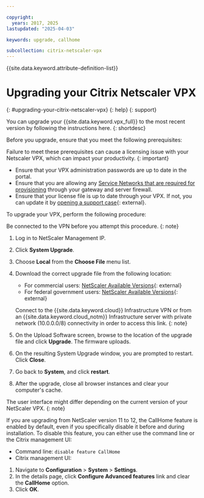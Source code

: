 ```yaml
---

copyright:
  years: 2017, 2025
lastupdated: "2025-04-03"

keywords: upgrade, callhome

subcollection: citrix-netscaler-vpx
---
```


{{site.data.keyword.attribute-definition-list}}

# Upgrading your Citrix Netscaler VPX
{: #upgrading-your-citrix-netscaler-vpx}
{: help}
{: support}

You can upgrade your {{site.data.keyword.vpx_full}} to the most recent version by following the instructions here.
{: shortdesc}

Before you upgrade, ensure that you meet the following prerequisites:

Failure to meet these prerequisites can cause a licensing issue with your Netscaler VPX, which can impact your productivity.
{: important}

* Ensure that your VPX administration passwords are up to date in the portal.
* Ensure that you are allowing any [Service Networks that are required for provisioning](docs/infrastructure-hub?topic=infrastructure-hub-ibm-cloud-ip-ranges#service-network) through your gateway and server firewall.
* Ensure that your license file is up to date through your VPX. If not, you can update it by [opening a support case](https://cloud.ibm.com/unifiedsupport/cases/form){: external}.

To upgrade your VPX, perform the following procedure:

Be connected to the VPN before you attempt this procedure.
{: note}

1. Log in to NetScaler Management IP.
1. Click **System Upgrade**.
1. Choose **Local** from the **Choose File** menu list.
1. Download the correct upgrade file from the following location:
   * For commercial users: [NetScaler Available Versions](http://downloads.service.softlayer.com/citrix/netscaler/){: external}
   * For federal government users: [NetScaler Available Versions](http://downloads.service.usgov.softlayer.com/citrix/netscaler/){: external}

   Connect to the {{site.data.keyword.cloud}} Infrastructure VPN or from an {{site.data.keyword.cloud_notm}} Infrastructure server with private network (10.0.0.0/8) connectivity in order to access this link.
   {: note}

1. On the Upload Software screen, browse to the location of the upgrade file and click **Upgrade**. The firmware uploads.
1. On the resulting System Upgrade window, you are prompted to restart. Click **Close**.
1. Go back to **System**, and click **restart**.
1. After the upgrade, close all browser instances and clear your computer's cache.


The user interface might differ depending on the current version of your NetScaler VPX.
{: note}

If you are upgrading from NetScaler version 11 to 12, the CallHome feature is enabled by default, even if you specifically disable it before and during installation. To disable this feature, you can either use the command line or the Citrix management UI:

* Command line: `disable feature CallHome`
* Citrix management UI:

1. Navigate to **Configuration** > **System** > **Settings**.
2. In the details page, click **Configure Advanced features** link and clear the **CallHome** option.
3. Click **OK**.
